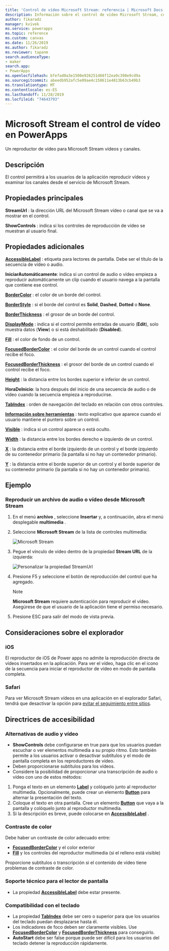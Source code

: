 ```yaml
---
title: 'Control de vídeo Microsoft Stream: referencia | Microsoft Docs'
description: Información sobre el control de vídeo Microsoft Stream, con propiedades y ejemplos
author: fikaradz
manager: kvivek
ms.service: powerapps
ms.topic: reference
ms.custom: canvas
ms.date: 11/26/2019
ms.author: fikaradz
ms.reviewer: tapanm
search.audienceType:
- maker
search.app:
- PowerApps
ms.openlocfilehash: bfefad0a3e1500e926251d68f12ea9c398e9cd9a
ms.sourcegitcommit: abeedb952afc5e09ae4c158611e4813b63cb49b3
ms.translationtype: MT
ms.contentlocale: es-ES
ms.lasthandoff: 11/28/2019
ms.locfileid: "74643793"
---
```

# <a name="microsoft-stream-video-control-in-powerapps"></a>Microsoft Stream el control de vídeo en PowerApps
Un reproductor de vídeo para Microsoft Stream vídeos y canales.

## <a name="description"></a>Descripción
El control permitirá a los usuarios de la aplicación reproducir vídeos y examinar los canales desde el servicio de Microsoft Stream.

## <a name="key-properties"></a>Propiedades principales
**StreamUrl** : la dirección URL del Microsoft Stream vídeo o canal que se va a mostrar en el control.

**ShowControls** : indica si los controles de reproducción de vídeo se muestran al usuario final.

## <a name="additional-properties"></a>Propiedades adicionales
**[AccessibleLabel](properties-accessibility.md)** : etiqueta para lectores de pantalla. Debe ser el título de la secuencia de vídeo o audio.

**IniciarAutomáticamente**: indica si un control de audio o vídeo empieza a reproducir automáticamente un clip cuando el usuario navega a la pantalla que contiene ese control.

**[BorderColor](properties-color-border.md)** : el color de un borde del control.

**[BorderStyle](properties-color-border.md)** : si el borde del control es **Solid**, **Dashed**, **Dotted** o **None**.

**[BorderThickness](properties-color-border.md)** : el grosor de un borde del control.

**[DisplayMode](properties-core.md)** : indica si el control permite entradas de usuario (**Edit**), solo muestra datos (**View**) o si está deshabilitado (**Disabled**).

**[Fill](properties-color-border.md)** : el color de fondo de un control.

**[FocusedBorderColor](properties-color-border.md)** : el color del borde de un control cuando el control recibe el foco.

**[FocusedBorderThickness](properties-color-border.md)** : el grosor del borde de un control cuando el control recibe el foco.

**[Height](properties-size-location.md)** : la distancia entre los bordes superior e inferior de un control.

**HoraDeInicio**: la hora después del inicio de una secuencia de audio o de vídeo cuando la secuencia empieza a reproducirse.

**[TabIndex](properties-accessibility.md)** : orden de navegación del teclado en relación con otros controles.

**[Información sobre herramientas](properties-core.md)** : texto explicativo que aparece cuando el usuario mantiene el puntero sobre un control.

**[Visible](properties-core.md)** : indica si un control aparece o está oculto.

**[Width](properties-size-location.md)** : la distancia entre los bordes derecho e izquierdo de un control.

**[X](properties-size-location.md)** : la distancia entre el borde izquierdo de un control y el borde izquierdo de su contenedor primario (la pantalla si no hay un contenedor primario).

**[Y](properties-size-location.md)** : la distancia entre el borde superior de un control y el borde superior de su contenedor primario (la pantalla si no hay un contenedor primario).

## <a name="example"></a>Ejemplo

### <a name="play-an-audio-or-video-file-from-microsoft-stream"></a>Reproducir un archivo de audio o vídeo desde Microsoft Stream

1. En el menú **archivo** , seleccione **Insertar** y, a continuación, abra el menú desplegable **multimedia** . 
2. Seleccione **Microsoft Stream** de la lista de controles multimedia:

    ![Microsoft Stream](./media/control-stream-video/stream-icon.png "Microsoft Stream")

3. Pegue el vínculo de vídeo dentro de la propiedad **Stream URL** de la izquierda:

    ![Personalizar la propiedad StreamUrl](./media/control-stream-video/stream-url.png "Personalizar la propiedad StreamUrl")

4. Presione F5 y seleccione el botón de reproducción del control que ha agregado.

    > [!NOTE]
   > **Microsoft Stream** requiere autenticación para reproducir el vídeo. Asegúrese de que el usuario de la aplicación tiene el permiso necesario.
5. Presione ESC para salir del modo de vista previa.

## <a name="browser-considerations"></a>Consideraciones sobre el explorador

### <a name="ios"></a>iOS
El reproductor de iOS de Power apps no admite la reproducción directa de vídeos insertados en la aplicación.  Para ver el vídeo, haga clic en el icono de la secuencia para iniciar el reproductor de vídeo en modo de pantalla completa.

### <a name="safari"></a>Safari

Para ver Microsoft Stream vídeos en una aplicación en el explorador Safari, tendrá que desactivar la opción para [evitar el seguimiento entre sitios](https://support.apple.com/guide/safari/sfri40732/mac).

## <a name="accessibility-guidelines"></a>Directrices de accesibilidad
### <a name="audio-and-video-alternatives"></a>Alternativas de audio y vídeo
* **ShowControls** debe configurarse en true para que los usuarios puedan escuchar o ver elementos multimedia a su propio ritmo. Esto también permite a los usuarios activar o desactivar subtítulos y el modo de pantalla completa en los reproductores de vídeo.
* Deben proporcionarse subtítulos para los vídeos.
 * Considere la posibilidad de proporcionar una transcripción de audio o vídeo con uno de estos métodos:
  1. Ponga el texto en un elemento **[Label](control-text-box.md)** y colóquelo junto al reproductor multimedia. Opcionalmente, puede crear un elemento **[Button](control-button.md)** para alternar la presentación del texto.
  2. Coloque el texto en otra pantalla. Cree un elemento **[Button](control-button.md)** que vaya a la pantalla y colóquelo junto al reproductor multimedia.
  3. Si la descripción es breve, puede colocarse en **[AccessibleLabel](properties-accessibility.md)** .

### <a name="color-contrast"></a>Contraste de color
Debe haber un contraste de color adecuado entre:
* **[FocusedBorderColor](properties-color-border.md)** y el color exterior
* **[Fill](properties-color-border.md)** y los controles del reproductor multimedia (si el relleno está visible)

Proporcione subtítulos o transcripción si el contenido de vídeo tiene problemas de contraste de color.

### <a name="screen-reader-support"></a>Soporte técnico para el lector de pantalla
* La propiedad **[AccessibleLabel](properties-accessibility.md)** debe estar presente.

### <a name="keyboard-support"></a>Compatibilidad con el teclado
* La propiedad **[TabIndex](properties-accessibility.md)** debe ser cero o superior para que los usuarios del teclado puedan desplazarse hasta él.
* Los indicadores de foco deben ser claramente visibles. Use **[FocusedBorderColor](properties-color-border.md)** y **[FocusedBorderThickness](properties-color-border.md)** para conseguirlo.
* **AutoStart** debe ser false porque puede ser difícil para los usuarios del teclado detener la reproducción rápidamente.